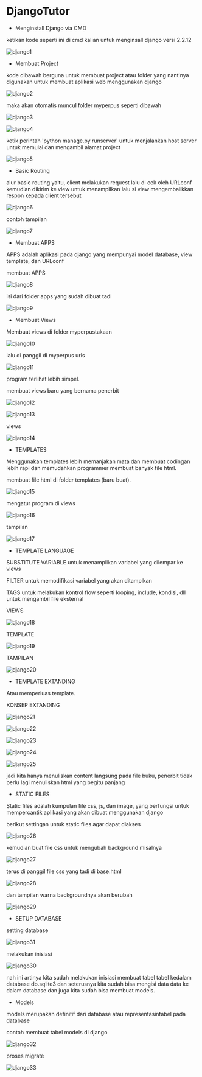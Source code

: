 # DjangoTutor


- Menginstall Django via CMD

ketikan kode seperti ini di cmd kalian untuk menginsall django versi 2.2.12

![django1](https://user-images.githubusercontent.com/92988781/167986984-f9f90fa5-101d-4843-9f7d-d89c53898b8a.png)


- Membuat Project

kode dibawah berguna untuk membuat project atau folder yang nantinya digunakan untuk membuat aplikasi web menggunakan django

![django2](https://user-images.githubusercontent.com/92988781/167987519-b2a0690f-8458-4544-83fc-aeb7f1fcc579.png)

maka akan otomatis muncul folder myperpus seperti dibawah 

![django3](https://user-images.githubusercontent.com/92988781/167987813-1ca93fa3-7be6-4177-8568-9818e07c77a0.png)

![django4](https://user-images.githubusercontent.com/92988781/167987843-2f13e1a4-9028-4058-86c7-4f5c821c3cd9.png)

ketik perintah 'python manage.py runserver' untuk menjalankan host server untuk memulai dan mengambil alamat project

![django5](https://user-images.githubusercontent.com/92988781/167988411-53e80e4b-069f-4f5d-af41-eb4955000d8d.png)

- Basic Routing

alur basic routing yaitu, client melakukan request lalu di cek oleh URLconf kemudian dikirim ke view untuk menampilkan lalu si view mengembalikkan respon kepada client tersebut

![django6](https://user-images.githubusercontent.com/92988781/168028122-7de83c54-afb1-42f1-9c30-bbdee405e12a.png)

contoh tampilan

![django7](https://user-images.githubusercontent.com/92988781/168028625-bfcdc9f9-a86d-4eae-98ef-3b58c735e255.png)


- Membuat APPS

APPS adalah aplikasi pada django yang mempunyai model database, view template, dan URLconf

membuat APPS

![django8](https://user-images.githubusercontent.com/92988781/168030223-d6d8c03e-1052-4658-a199-f82ad33c8ec6.png)

isi dari folder apps yang sudah dibuat tadi

![django9](https://user-images.githubusercontent.com/92988781/168030998-7e956f10-24e0-4aaa-83a3-072df03a5a05.png)


- Membuat Views

Membuat views di folder myperpustakaan

![django10](https://user-images.githubusercontent.com/92988781/168084186-abe213b3-3199-4036-a5e7-92d3bd873120.png)

lalu di panggil di myperpus urls

![django11](https://user-images.githubusercontent.com/92988781/168084548-37c03294-a849-4c5f-ba5d-f5a8b2f8787d.png)

program terlihat lebih simpel.

membuat views baru yang bernama penerbit

![django12](https://user-images.githubusercontent.com/92988781/168086558-77da2b6c-1374-4846-a44b-e2f00e84dd4d.png)

![django13](https://user-images.githubusercontent.com/92988781/168086602-a1175a77-cd74-43f4-b48f-1bbc8cb4433e.png)

views

![django14](https://user-images.githubusercontent.com/92988781/168086671-4ae9f5ab-1d4e-4bed-bc1b-9740fd443c2a.png)

- TEMPLATES

Menggunakan templates lebih memanjakan mata dan membuat codingan lebih rapi dan memudahkan programmer membuat banyak file html.

membuat file html di folder templates (baru buat).

![django15](https://user-images.githubusercontent.com/92988781/168091044-e93a0f3e-485d-438b-ad26-81c94a25c845.png)

mengatur program di views

![django16](https://user-images.githubusercontent.com/92988781/168091174-53c8943e-9ae6-4503-a7a6-ca36cde74a46.png)

tampilan

![django17](https://user-images.githubusercontent.com/92988781/168091270-7dc02519-f359-480c-b70a-41cac45f359e.png)

- TEMPLATE LANGUAGE

SUBSTITUTE VARIABLE untuk menampilkan variabel yang dilempar ke views 

FILTER untuk memodifikasi variabel yang akan ditamplkan

TAGS untuk melakukan kontrol flow seperti looping, include, kondisi, dll untuk mengambil file eksternal

VIEWS

![django18](https://user-images.githubusercontent.com/92988781/168224612-91c603f5-c83f-4db2-957c-fa356ecb8ac8.png)

TEMPLATE

![django19](https://user-images.githubusercontent.com/92988781/168224685-c142ea98-ffcf-4c77-bd80-874e8a11a7f9.png)

TAMPILAN

![django20](https://user-images.githubusercontent.com/92988781/168224755-15f5a1b0-38b5-43b0-bcc3-422a8061b76d.png)

- TEMPLATE EXTANDING

 Atau memperluas template.
 
 KONSEP EXTANDING
 
 ![django21](https://user-images.githubusercontent.com/92988781/168230194-d34f1127-c224-4779-b5ae-fa5fe6d63599.png)

![django22](https://user-images.githubusercontent.com/92988781/168230447-28415eae-05c9-446c-b56c-3310a852f658.png)

![django23](https://user-images.githubusercontent.com/92988781/168230487-a18c767e-1a97-4b91-815c-321a5a799753.png)

![django24](https://user-images.githubusercontent.com/92988781/168230599-68080c3f-8ca3-4caa-be2a-6fdcb798c5cb.png)

![django25](https://user-images.githubusercontent.com/92988781/168230637-fdebbf34-7459-4106-85d6-74e8399a2adf.png)


jadi kita hanya menuliskan content langsung pada file buku, penerbit tidak perlu lagi menuliskan html yang begitu panjang


- STATIC FILES

Static files adalah kumpulan file css, js, dan image, yang berfungsi untuk mempercantik aplikasi yang akan dibuat menggunakan django

berikut settingan untuk static files agar dapat diakses

![django26](https://user-images.githubusercontent.com/92988781/168477111-4e3fa43b-e7ad-4427-b1ff-c52a7f0d78bf.png)

kemudian buat file css untuk mengubah background misalnya

![django27](https://user-images.githubusercontent.com/92988781/168477154-b1a8e324-30ab-42f3-95a7-8365bc5dc88c.png)

terus di panggil file css yang tadi di base.html

![django28](https://user-images.githubusercontent.com/92988781/168477176-bc8e888d-e7f9-4e9d-9ffb-42befb98ca33.png)

dan tampilan warna backgroundnya akan berubah

![django29](https://user-images.githubusercontent.com/92988781/168477227-db7d97b2-df8e-4061-8675-ec2324c78784.png)


- SETUP DATABASE

setting database

![django31](https://user-images.githubusercontent.com/92988781/168980219-db49565b-41f2-4a2a-9e40-38da324cf122.png)

melakukan inisiasi

![django30](https://user-images.githubusercontent.com/92988781/168979737-3cc61c2c-ef57-4d8e-9241-b470cc8e0c62.png)

nah ini artinya kita sudah melakukan inisiasi membuat tabel tabel kedalam database db.sqlite3 dan seterusnya kita sudah bisa mengisi data data ke dalam database dan juga kita sudah bisa membuat models.


- Models

models merupakan definitif dari database atau representasintabel pada database

contoh membuat tabel models di django

![django32](https://user-images.githubusercontent.com/92988781/168982528-70402c10-e713-4f82-a4f4-30735391be11.png)


proses migrate

![django33](https://user-images.githubusercontent.com/92988781/168982593-a9af64ef-b665-425c-a78e-67b45dab3d8d.png)


